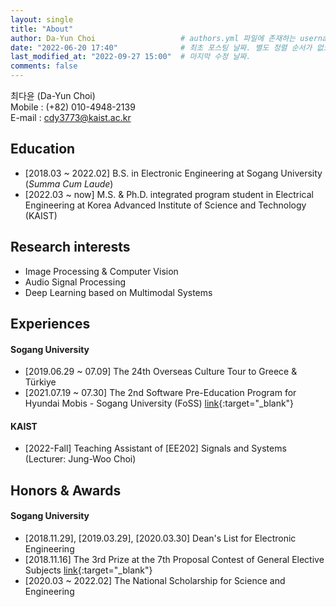 ```yaml
---
layout: single
title: "About"
author: Da-Yun Choi                   # authors.yml 파일에 존재하는 username 값
date: "2022-06-20 17:40"              # 최초 포스팅 날짜. 별도 정렬 순서가 없으면 이 값으로 정렬됨. 파일명에 기록되어있다면 생략 가능.
last_modified_at: "2022-09-27 15:00"  # 마지막 수정 날짜.
comments: false
---
```


최다윤 (Da-Yun Choi)  
Mobile : (+82) 010-4948-2139  
E-mail : cdy3773@kaist.ac.kr

## Education
<!-- - \[2014.03 ~ 2017.02\]  Sewon Highschool -->
- \[2018.03 ~ 2022.02\]  B.S. in Electronic Engineering at Sogang University (_Summa Cum Laude_)
- \[2022.03 ~ now\]      M.S. & Ph.D. integrated program student in Electrical Engineering at Korea Advanced Institute of Science and Technology (KAIST)

## Research interests
- Image Processing & Computer Vision
- Audio Signal Processing
- Deep Learning based on Multimodal Systems

## Experiences
#### Sogang University
- \[2019.06.29 ~ 07.09\]  The 24th Overseas Culture Tour to Greece & Türkiye
- \[2021.07.19 ~ 07.30\]  The 2nd Software Pre-Education Program for Hyundai Mobis - Sogang University (FoSS) [link](https://jewel-emmental-07f.notion.site/FoSS-2-SW-1550c601fff34920a9844514472474d0){:target="_blank"}

#### KAIST
- \[2022-Fall\]  Teaching Assistant of \[EE202\] Signals and Systems (Lecturer: Jung-Woo Choi)

## Honors & Awards
#### Sogang University
- \[2018.11.29\], \[2019.03.29\], \[2020.03.30\]  Dean's List for Electronic Engineering
- \[2018.11.16\]  The 3rd Prize at the 7th Proposal Contest of General Elective Subjects [link](http://wholeperson.sogang.ac.kr/front/boardlist.do?bbsconfig=1){:target="_blank"}
- \[2020.03 ~ 2022.02\]  The National Scholarship for Science and Engineering

